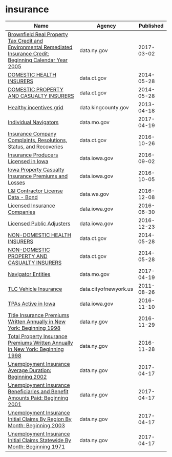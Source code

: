 # insurance

Name | Agency | Published
---- | ---- | ---------
[Brownfield Real Property Tax Credit and Environmental Remediated Insurance Credit: Beginning Calendar Year 2005](../datasets/635g-4qx7.md) | data.ny.gov | 2017-03-02
[DOMESTIC HEALTH INSURERS](../datasets/ezcu-zec7.md) | data.ct.gov | 2014-05-28
[DOMESTIC PROPERTY AND CASUALTY INSURERS](../datasets/mjnm-ha2j.md) | data.ct.gov | 2014-05-28
[Healthy incentives grid](../datasets/5kqr-fnk9.md) | data.kingcounty.gov | 2013-04-18
[Individual Navigators](../datasets/w5xs-s3mj.md) | data.mo.gov | 2017-04-19
[Insurance Company Complaints, Resolutions, Status, and Recoveries](../datasets/t64r-mt64.md) | data.ct.gov | 2016-10-26
[Insurance Producers Licensed in Iowa](../datasets/n4cc-vqyk.md) | data.iowa.gov | 2016-09-02
[Iowa Property Casualty Insurance Premiums and Losses](../datasets/inub-pueg.md) | data.iowa.gov | 2016-10-05
[L&I Contractor License Data - Bond](../datasets/bzff-4fmt.md) | data.wa.gov | 2016-12-08
[Licensed Insurance Companies](../datasets/tzrk-47xh.md) | data.iowa.gov | 2016-06-30
[Licensed Public Adjusters](../datasets/rw5w-dmcr.md) | data.iowa.gov | 2016-12-23
[NON-DOMESTIC HEALTH INSURERS](../datasets/4ef6-cmdg.md) | data.ct.gov | 2014-05-28
[NON-DOMESTIC PROPERTY AND CASUALTY INSURERS](../datasets/sygv-wsi2.md) | data.ct.gov | 2014-05-28
[Navigator Entities](../datasets/n7d6-s7dn.md) | data.mo.gov | 2017-04-19
[TLC Vehicle Insurance](../datasets/cw8b-zbc3.md) | data.cityofnewyork.us | 2011-08-26
[TPAs Active in Iowa](../datasets/u8cp-3zup.md) | data.iowa.gov | 2016-11-10
[Title Insurance Premiums Written Annually in New York: Beginning 1998](../datasets/ixxq-mken.md) | data.ny.gov | 2016-11-29
[Total Property Insurance Premiums Written Annually in New York: Beginning 1998](../datasets/472d-zats.md) | data.ny.gov | 2016-11-28
[Unemployment Insurance Average Duration: Beginning 2002](../datasets/qkrk-6v78.md) | data.ny.gov | 2017-04-17
[Unemployment Insurance Beneficiaries and Benefit Amounts Paid: Beginning 2001](../datasets/xbjp-8sra.md) | data.ny.gov | 2017-04-17
[Unemployment Insurance Initial Claims By Region By Month: Beginning 2003](../datasets/w34r-gwfk.md) | data.ny.gov | 2017-04-17
[Unemployment Insurance Initial Claims Statewide By Month: Beginning 1971](../datasets/ns8z-xewg.md) | data.ny.gov | 2017-04-17


